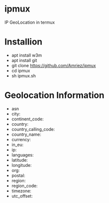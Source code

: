 # ipmux
IP GeoLocation in termux

Installion
====
* apt install w3m
* apt install git
* git clone https://github.com/Amriez/ipmux
* cd ipmux
* sh ipmux.sh

Geolocation Information
====
* asn
* city:
* continent_code:
* country:
* country_calling_code:
* country_name:
* currency:
* in_eu:
* ip:
* languages:
* latitude:
* longitude:  
* org:
* postal:
* region:
* region_code:
* timezone:
* utc_offset:
